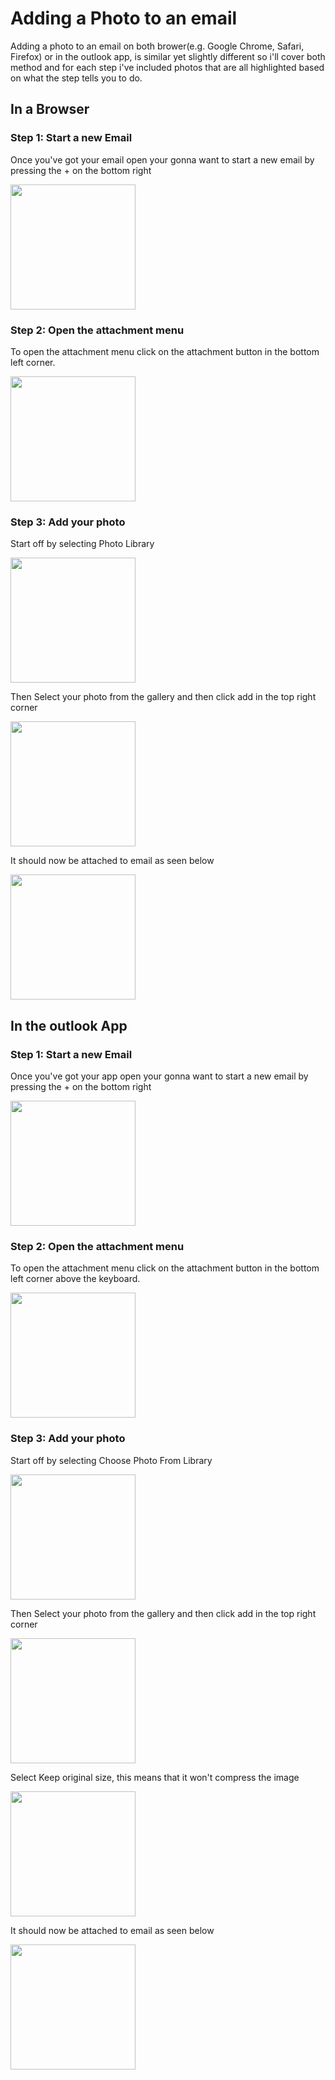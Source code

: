 # Adding a Photo to an email
Adding a photo to an email on both brower(e.g. Google Chrome, Safari, Firefox) or in the outlook app, is similar yet slightly different so i'll cover both method and for each step i've included photos that are all highlighted based on what the step tells you to do.

## In a Browser
### Step 1: Start a new Email
Once you've got your email open your gonna want to start a new email by pressing the + on the bottom right 

<img width="200px" src="./src/IMG_1406.PNG"/>


### Step 2: Open the attachment menu
To open the attachment menu click on the attachment button in the bottom left corner.

<img width="200px" src="./src/IMG_1407.PNG"/>


### Step 3: Add your photo
Start off by selecting Photo Library 

<img width="200px" src="./src/IMG_1408.PNG"/>


Then Select your photo from the gallery and then click add in the top right corner

<img width="200px" src="./src/IMG_1409.PNG"/>


It should now be attached to email as seen below

<img width="200px" src="./src/IMG_1410.PNG"/>

## In the outlook App

### Step 1: Start a new Email
Once you've got your app open your gonna want to start a new email by pressing the + on the bottom right

<img width="200px" src="./src/IMG_1411.PNG"/>

### Step 2: Open the attachment menu
To open the attachment menu click on the attachment button in the bottom left corner above the keyboard.

<img width="200px" src="./src/IMG_1412.PNG"/>

### Step 3: Add your photo
Start off by selecting Choose Photo From Library 

<img width="200px" src="./src/IMG_1413.PNG"/>

Then Select your photo from the gallery and then click add in the top right corner

<img width="200px" src="./src/IMG_1414.PNG"/>

Select Keep original size, this means that it won't compress the image 

<img width="200px" src="./src/IMG_1415.PNG"/>

It should now be attached to email as seen below

<img width="200px" src="./src/IMG_B048252A070A-1.jpeg"/>

